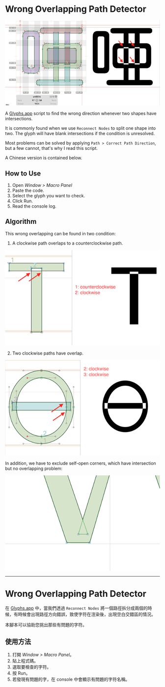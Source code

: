 # Wrong Overlapping Path Detector

![](demo.png)

A [Glyphs.app](https://glyphsapp.com/) script to find the wrong direction whenever two shapes have intersections. 

It is commonly found when we use `Reconnect Nodes` to split one shape into two. The glyph will have blank intersections if the condition is unresolved.

Most problems can be solved by applying `Path > Correct Path Direction`, but a few cannot, that's why I read this script.

A Chinese version is contained below.


## How to Use

1. Open *Window > Macro Panel*
2. Paste the code.
3. Select the glyph you want to check.
4. Click Run.
5. Read the console log.

## Algorithm

This wrong overlapping can be found in two condition:

1. A clockwise path overlaps to a counterclockwise path.

![](counterclock+clock.png)

2. Two clockwise paths have overlap.

![](clock+clock.png)

In addition, we have to exclude self-open corners, which have intersection but no overlapping problem:

![](opencorner.png)



***

# Wrong Overlapping Path Detector

在 [Glyphs.app](https://glyphsapp.com/) 中，當我們透過 `Reconnect Nodes` 將一個路徑拆分成兩個的時候，有時候會出現路徑方向錯誤，致使字符在渲染後，出現空白交錯區的情況。

本腳本可以協助您挑出那些有問題的字符。

## 使用方法

1. 打開 *Window > Macro Panel*。
2. 貼上程式碼。
3. 選取要檢查的字符。
4. 按 Run。
5. 若發現有問題的字，在 console 中會顯示有問題的字符名稱。